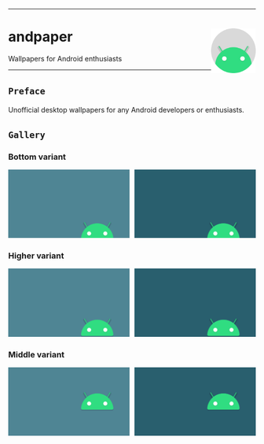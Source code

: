 <hr><div>
<a href="../.."><img align="right" height="91"src="assets/logo.png" alt="logo"></a>
<h1>andpaper</h1>
<p>Wallpapers for Android enthusiasts</p>
</div><hr>

## `Preface`

Unofficial desktop wallpapers for any Android developers or enthusiasts.

## `Gallery`

### Bottom variant

<a href="src/android-bottom-bright.png"><img src="src/android-bottom-bright.svg" width="49%"/></a><a><img src="assets/blank.png" width="2%"/></a><a href="src/android-bottom-darken.png"><img src="src/android-bottom-darken.svg" width="49%"/></a>

### Higher variant

<a href="src/android-higher-bright.png"><img src="src/android-higher-bright.svg" width="49%"/></a><a><img src="assets/blank.png" width="2%"/></a><a href="src/android-higher-darken.png"><img src="src/android-higher-darken.svg" width="49%"/></a>

### Middle variant

<a href="src/android-middle-bright.png"><img src="src/android-middle-bright.svg" width="49%"/></a><a><img src="assets/blank.png" width="2%"/></a><a href="src/android-middle-darken.png"><img src="src/android-middle-darken.svg" width="49%"/></a>